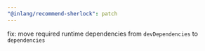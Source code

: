 ```yaml
---
"@inlang/recommend-sherlock": patch
---
```


fix: move required runtime dependencies from `devDependencies` to `dependencies`

